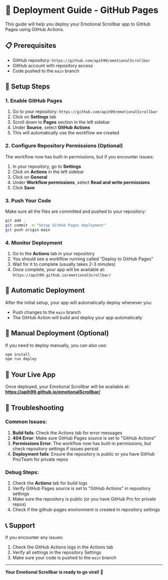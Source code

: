 # 🚀 Deployment Guide - GitHub Pages

This guide will help you deploy your Emotional Scrollbar app to GitHub Pages using GitHub Actions.

## 📋 Prerequisites

- GitHub repository: `https://github.com/apih99/emotionalScrollbar`
- GitHub account with repository access
- Code pushed to the `main` branch

## 🔧 Setup Steps

### 1. Enable GitHub Pages

1. Go to your repository: `https://github.com/apih99/emotionalScrollbar`
2. Click on **Settings** tab
3. Scroll down to **Pages** section in the left sidebar
4. Under **Source**, select **GitHub Actions**
5. This will automatically use the workflow we created

### 2. Configure Repository Permissions (Optional)

The workflow now has built-in permissions, but if you encounter issues:

1. In your repository, go to **Settings**
2. Click on **Actions** in the left sidebar
3. Click on **General**
4. Under **Workflow permissions**, select **Read and write permissions**
5. Click **Save**

### 3. Push Your Code

Make sure all the files are committed and pushed to your repository:

```bash
git add .
git commit -m "Setup GitHub Pages deployment"
git push origin main
```

### 4. Monitor Deployment

1. Go to the **Actions** tab in your repository
2. You should see a workflow running called "Deploy to GitHub Pages"
3. Wait for it to complete (usually takes 2-3 minutes)
4. Once complete, your app will be available at: `https://apih99.github.io/emotionalScrollbar/`

## 🎯 Automatic Deployment

After the initial setup, your app will automatically deploy whenever you:
- Push changes to the `main` branch
- The GitHub Action will build and deploy your app automatically

## 🔄 Manual Deployment (Optional)

If you need to deploy manually, you can also use:

```bash
npm install
npm run deploy
```

## 📱 Your Live App

Once deployed, your Emotional Scrollbar will be available at:
**https://apih99.github.io/emotionalScrollbar/**

## 🐛 Troubleshooting

### Common Issues:

1. **Build fails**: Check the Actions tab for error messages
2. **404 Error**: Make sure GitHub Pages source is set to "GitHub Actions"
3. **Permissions Error**: The workflow now has built-in permissions, but check repository settings if issues persist
4. **Deployment fails**: Ensure the repository is public or you have GitHub Pro/Team for private repos

### Debug Steps:

1. Check the **Actions** tab for build logs
2. Verify GitHub Pages source is set to "GitHub Actions" in repository settings
3. Make sure the repository is public (or you have GitHub Pro for private repos)
4. Check if the github-pages environment is created in repository settings

## 📞 Support

If you encounter any issues:
1. Check the GitHub Actions logs in the Actions tab
2. Verify all settings in the repository Settings
3. Make sure your code is pushed to the `main` branch

---

**Your Emotional Scrollbar is ready to go viral! 🎉** 